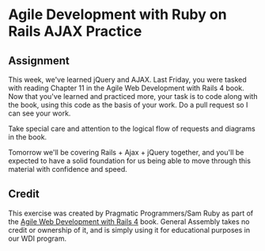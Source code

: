# Agile Development with Ruby on Rails AJAX Practice

## Assignment

This week, we've learned jQuery and AJAX. Last Friday, you were tasked with reading Chapter 11 in the Agile Web Development with Rails 4 book. Now that you've learned and practiced more, your task is to code along with the book, using this code as the basis of your work. Do a pull request so I can see your work.

Take special care and attention to the logical flow of requests and diagrams in the book.

Tomorrow we'll be covering Rails + Ajax + jQuery together, and you'll be expected to have a solid foundation for us being able to move through this material with confidence and speed.

## Credit

This exercise was created by Pragmatic Programmers/Sam Ruby as part of the [Agile Web Development with Rails 4](http://pragprog.com/book/rails4/agile-web-development-with-rails-4) book. General Assembly takes no credit or ownership of it, and is simply using it for educational purposes in our WDI program.


